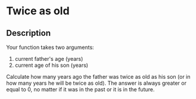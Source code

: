 # Twice as old

## Description

Your function takes two arguments:

1. current father's age (years)
2. current age of his son (years)

Сalculate how many years ago the father was twice as old as his son (or in how many years he will be twice as old).
The answer is always greater or equal to 0, no matter if it was in the past or it is in the future.
